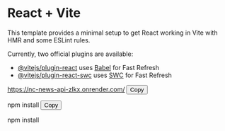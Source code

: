 # React + Vite

This template provides a minimal setup to get React working in Vite with HMR and some ESLint rules.

Currently, two official plugins are available:

- [@vitejs/plugin-react](https://github.com/vitejs/vite-plugin-react/blob/main/packages/plugin-react/README.md) uses [Babel](https://babeljs.io/) for Fast Refresh
- [@vitejs/plugin-react-swc](https://github.com/vitejs/vite-plugin-react-swc) uses [SWC](https://swc.rs/) for Fast Refresh

<span id="copy-text">https://nc-news-api-zlkx.onrender.com/</span>
<button onclick="copyToClipboard('copy-text')">Copy</button>

<span id="copy-text">npm install</span>
<button onclick="copyToClipboard('copy-text')">Copy</button>

npm install

<script>
function copyToClipboard(elementId) {
  const textElement = document.getElementById(elementId);
  const textToCopy = textElement.innerText;

  const tempInput = document.createElement('input');
  tempInput.value = textToCopy;
  document.body.appendChild(tempInput);
  tempInput.select();
  document.execCommand('copy');
  document.body.removeChild(tempInput);
}
</script>